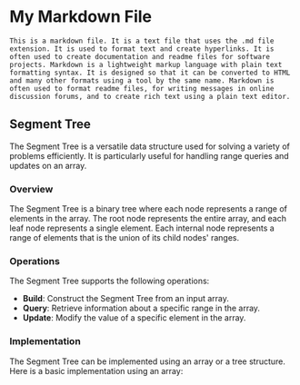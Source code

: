 # My Markdown File
```
This is a markdown file. It is a text file that uses the .md file extension. It is used to format text and create hyperlinks. It is often used to create documentation and readme files for software projects. Markdown is a lightweight markup language with plain text formatting syntax. It is designed so that it can be converted to HTML and many other formats using a tool by the same name. Markdown is often used to format readme files, for writing messages in online discussion forums, and to create rich text using a plain text editor.
```
## Segment Tree

The Segment Tree is a versatile data structure used for solving a variety of problems efficiently. It is particularly useful for handling range queries and updates on an array.

### Overview

The Segment Tree is a binary tree where each node represents a range of elements in the array. The root node represents the entire array, and each leaf node represents a single element. Each internal node represents a range of elements that is the union of its child nodes' ranges.

### Operations

The Segment Tree supports the following operations:

- **Build**: Construct the Segment Tree from an input array.
- **Query**: Retrieve information about a specific range in the array.
- **Update**: Modify the value of a specific element in the array.

### Implementation

The Segment Tree can be implemented using an array or a tree structure. Here is a basic implementation using an array:

